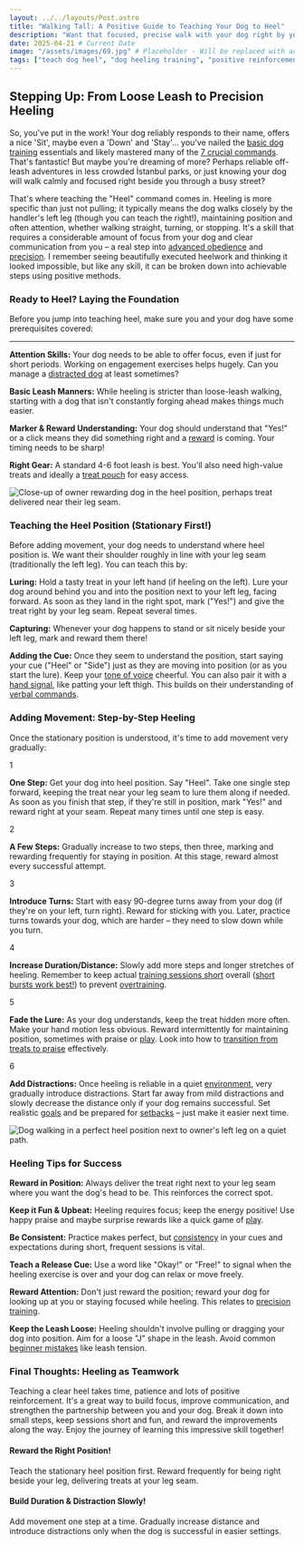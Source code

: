 ```yaml
---
layout: ../../layouts/Post.astro
title: "Walking Tall: A Positive Guide to Teaching Your Dog to Heel"
description: "Want that focused, precise walk with your dog right by your side? i break down how to teach the 'Heel' command using positive, step-by-step methods."
date: 2025-04-21 # Current Date
image: "/assets/images/69.jpg" # Placeholder - Will be replaced with actual image path
tags: ["teach dog heel", "dog heeling training", "positive reinforcement heel", "dog walking training", "advanced dog obedience", "dog focus walking", "precision dog training"]
---
```


<h2 class="text-3xl font-bold text-slate-800 dark:text-slate-100 mb-6">Stepping Up: From Loose Leash to Precision Heeling</h2>

<p class="text-lg text-slate-600 dark:text-slate-300 mb-4">
    So, you've put in the work! Your dog reliably responds to their name, offers a nice 'Sit', maybe even a 'Down' and 'Stay'... you've nailed the <a href="https://trainedtails.com/posts/basic-dog-training" target="_blank" rel="noopener noreferrer" class="text-emerald-600 dark:text-emerald-400 hover:underline">basic dog training</a> essentials and likely mastered many of the <a href="https://trainedtails.com/posts/7-Commands-Your-Dog-Needs-to-Know" target="_blank" rel="noopener noreferrer" class="text-emerald-600 dark:text-emerald-400 hover:underline">7 crucial commands</a>. That's fantastic! But maybe you're dreaming of more? Perhaps reliable off-leash adventures in less crowded İstanbul parks, or just knowing your dog will walk calmly and focused right beside you through a busy street?
</p>
<p class="text-lg text-slate-600 dark:text-slate-300 mb-8">
    That's where teaching the "Heel" command comes in. Heeling is more specific than just not pulling; it typically means the dog walks closely by the handler's left leg (though you can teach the right!), maintaining position and often attention, whether walking straight, turning, or stopping. It's a skill that requires a considerable amount of focus from your dog and clear communication from you – a real step into <a href="https://trainedtails.com/posts/advanced-dog-training" target="_blank" rel="noopener noreferrer" class="text-emerald-600 dark:text-emerald-400 hover:underline">advanced obedience</a> and <a href="https://trainedtails.com/posts/precision-in-dog-training" target="_blank" rel="noopener noreferrer" class="text-emerald-600 dark:text-emerald-400 hover:underline">precision</a>. I remember seeing beautifully executed heelwork and thinking it looked impossible, but like any skill, it can be broken down into achievable steps using positive methods.
</p>

<h3 class="text-2xl font-semibold text-slate-800 dark:text-slate-100 mb-6">Ready to Heel? Laying the Foundation</h3>

<p class="text-lg text-slate-600 dark:text-slate-300 mb-4">
    Before you jump into teaching heel, make sure you and your dog have some prerequisites covered:
</p>

<hr class="my-6 border-slate-200 dark:border-slate-700/50">

<div class="space-y-6 divide-y divide-slate-200 dark:divide-slate-700/50 mb-8">
    <div class="pt-6 first:pt-0 flex items-start"> <div class="w-2 h-2 bg-slate-800 dark:bg-slate-100 rounded-full flex-shrink-0 mr-3 mt-2"></div> <div>
            <p class="text-lg text-slate-600 dark:text-slate-300">
                <strong class="font-semibold text-slate-800 dark:text-slate-100">Attention Skills:</strong> Your dog needs to be able to offer focus, even if just for short periods. Working on engagement exercises helps hugely. Can you manage a <a href="https://trainedtails.com/posts/training-distracted-dogs" target="_blank" rel="noopener noreferrer" class="text-emerald-600 dark:text-emerald-400 hover:underline">distracted dog</a> at least sometimes?
            </p>
        </div>
    </div>
    <div class="pt-6 flex items-start">
        <div class="w-2 h-2 bg-slate-800 dark:bg-slate-100 rounded-full flex-shrink-0 mr-3 mt-2"></div>
        <div>
            <p class="text-lg text-slate-600 dark:text-slate-300">
                <strong class="font-semibold text-slate-800 dark:text-slate-100">Basic Leash Manners:</strong> While heeling is stricter than loose-leash walking, starting with a dog that isn't constantly forging ahead makes things much easier.
            </p>
        </div>
    </div>
    <div class="pt-6 flex items-start">
        <div class="w-2 h-2 bg-slate-800 dark:bg-slate-100 rounded-full flex-shrink-0 mr-3 mt-2"></div>
        <div>
            <p class="text-lg text-slate-600 dark:text-slate-300">
                <strong class="font-semibold text-slate-800 dark:text-slate-100">Marker & Reward Understanding:</strong> Your dog should understand that "Yes!" or a click means they did something right and a <a href="https://trainedtails.com/posts/treats-and-rewards" target="_blank" rel="noopener noreferrer" class="text-emerald-600 dark:text-emerald-400 hover:underline">reward</a> is coming. Your timing needs to be sharp!
            </p>
        </div>
    </div>
    <div class="pt-6 flex items-start">
        <div class="w-2 h-2 bg-slate-800 dark:bg-slate-100 rounded-full flex-shrink-0 mr-3 mt-2"></div>
        <div>
            <p class="text-lg text-slate-600 dark:text-slate-300">
                <strong class="font-semibold text-slate-800 dark:text-slate-100">Right Gear:</strong> A standard 4-6 foot leash is best. You'll also need high-value treats and ideally a <a href="https://trainedtails.com/posts/dog-training-tools-for-beginners" target="_blank" rel="noopener noreferrer" class="text-emerald-600 dark:text-emerald-400 hover:underline">treat pouch</a> for easy access.
            </p>
        </div>
    </div>
</div>

<img src="/assets/images/68.jpg" alt="Close-up of owner rewarding dog in the heel position, perhaps treat delivered near their leg seam." class="w-full h-auto rounded-xl my-8 shadow-lg" loading="lazy" />

<h3 class="text-2xl font-semibold text-slate-800 dark:text-slate-100 mb-6">Teaching the Heel Position (Stationary First!)</h3>

<p class="text-lg text-slate-600 dark:text-slate-300 mb-8">
    Before adding movement, your dog needs to understand where heel position is. We want their shoulder roughly in line with your leg seam (traditionally the left leg). You can teach this by:
</p>

<div class="space-y-6 mb-12"> <div class="flex items-start"> <div class="w-2 h-2 bg-slate-800 dark:bg-slate-100 rounded-full flex-shrink-0 mr-3 mt-2"></div> <div>
            <p class="text-lg text-slate-600 dark:text-slate-300">
                <strong class="font-semibold text-slate-800 dark:text-slate-100">Luring:</strong> Hold a tasty treat in your left hand (if heeling on the left). Lure your dog around behind you and into the position next to your left leg, facing forward. As soon as they land in the right spot, mark ("Yes!") and give the treat right by your leg seam. Repeat several times.
            </p>
        </div>
    </div>
    <div class="flex items-start">
        <div class="w-2 h-2 bg-slate-800 dark:bg-slate-100 rounded-full flex-shrink-0 mr-3 mt-2"></div>
        <div>
            <p class="text-lg text-slate-600 dark:text-slate-300">
                <strong class="font-semibold text-slate-800 dark:text-slate-100">Capturing:</strong> Whenever your dog happens to stand or sit nicely beside your left leg, mark and reward them there!
            </p>
        </div>
    </div>
    <div class="flex items-start">
        <div class="w-2 h-2 bg-slate-800 dark:bg-slate-100 rounded-full flex-shrink-0 mr-3 mt-2"></div>
        <div>
            <p class="text-lg text-slate-600 dark:text-slate-300">
                <strong class="font-semibold text-slate-800 dark:text-slate-100">Adding the Cue:</strong> Once they seem to understand the position, start saying your cue ("Heel" or "Side") just as they are moving into position (or as you start the lure). Keep your <a href="https://trainedtails.com/posts/tone-of-voice" target="_blank" rel="noopener noreferrer" class="text-emerald-600 dark:text-emerald-400 hover:underline">tone of voice</a> cheerful. You can also pair it with a <a href="https://trainedtails.com/posts/hand-signals" target="_blank" rel="noopener noreferrer" class="text-emerald-600 dark:text-emerald-400 hover:underline">hand signal</a>, like patting your left thigh. This builds on their understanding of <a href="https://trainedtails.com/posts/verbal-commands-for-puppies" target="_blank" rel="noopener noreferrer" class="text-emerald-600 dark:text-emerald-400 hover:underline">verbal commands</a>.
            </p>
        </div>
    </div>
</div>

<h3 class="text-2xl font-semibold text-slate-800 dark:text-slate-100 mb-6">Adding Movement: Step-by-Step Heeling</h3>

<p class="text-lg text-slate-600 dark:text-slate-300 mb-8">
    Once the stationary position is understood, it's time to add movement very gradually:
</p>

<div class="relative border-l-2 border-emerald-300 dark:border-emerald-700/50 ml-4 space-y-10 mb-12">
    <div class="relative pl-8">
        <div class="absolute w-8 h-8 bg-emerald-500 dark:bg-emerald-600 rounded-full flex items-center justify-center -left-4 ring-4 ring-white dark:ring-slate-900"> <span class="font-bold text-white text-sm">1</span> </div>
        <p class="text-lg text-slate-600 dark:text-slate-300">
            <strong>One Step:</strong> Get your dog into heel position. Say "Heel". Take one single step forward, keeping the treat near your leg seam to lure them along if needed. As soon as you finish that step, if they're still in position, mark "Yes!" and reward right at your seam. Repeat many times until one step is easy.
        </p>
    </div>
    <div class="relative pl-8">
        <div class="absolute w-8 h-8 bg-emerald-500 dark:bg-emerald-600 rounded-full flex items-center justify-center -left-4 ring-4 ring-white dark:ring-slate-900"> <span class="font-bold text-white text-sm">2</span> </div>
        <p class="text-lg text-slate-600 dark:text-slate-300">
            <strong>A Few Steps:</strong> Gradually increase to two steps, then three, marking and rewarding frequently for staying in position. At this stage, reward almost every successful attempt.
        </p>
    </div>
    <div class="relative pl-8">
        <div class="absolute w-8 h-8 bg-emerald-500 dark:bg-emerald-600 rounded-full flex items-center justify-center -left-4 ring-4 ring-white dark:ring-slate-900"> <span class="font-bold text-white text-sm">3</span> </div>
        <p class="text-lg text-slate-600 dark:text-slate-300">
            <strong>Introduce Turns:</strong> Start with easy 90-degree turns away from your dog (if they're on your left, turn right). Reward for sticking with you. Later, practice turns towards your dog, which are harder – they need to slow down while you turn.
        </p>
    </div>
    <div class="relative pl-8">
        <div class="absolute w-8 h-8 bg-emerald-500 dark:bg-emerald-600 rounded-full flex items-center justify-center -left-4 ring-4 ring-white dark:ring-slate-900"> <span class="font-bold text-white text-sm">4</span> </div>
        <p class="text-lg text-slate-600 dark:text-slate-300">
            <strong>Increase Duration/Distance:</strong> Slowly add more steps and longer stretches of heeling. Remember to keep actual <a href="https://trainedtails.com/posts/training-session-tips" target="_blank" rel="noopener noreferrer" class="text-emerald-600 dark:text-emerald-400 hover:underline">training sessions short</a> overall (<a href="https://trainedtails.com/posts/why-short-sessions-work-best" target="_blank" rel="noopener noreferrer" class="text-emerald-600 dark:text-emerald-400 hover:underline">short bursts work best!</a>) to prevent <a href="https://trainedtails.com/posts/avoiding-overtraining" target="_blank" rel="noopener noreferrer" class="text-emerald-600 dark:text-emerald-400 hover:underline">overtraining</a>.
        </p>
    </div>
    <div class="relative pl-8">
        <div class="absolute w-8 h-8 bg-emerald-500 dark:bg-emerald-600 rounded-full flex items-center justify-center -left-4 ring-4 ring-white dark:ring-slate-900"> <span class="font-bold text-white text-sm">5</span> </div>
        <p class="text-lg text-slate-600 dark:text-slate-300">
            <strong>Fade the Lure:</strong> As your dog understands, keep the treat hidden more often. Make your hand motion less obvious. Reward intermittently for maintaining position, sometimes with praise or <a href="https://trainedtails.com/posts/playtime-in-training" target="_blank" rel="noopener noreferrer" class="text-emerald-600 dark:text-emerald-400 hover:underline">play</a>. Look into how to <a href="https://trainedtails.com/posts/treat-to-praise" target="_blank" rel="noopener noreferrer" class="text-emerald-600 dark:text-emerald-400 hover:underline">transition from treats to praise</a> effectively.
        </p>
    </div>
    <div class="relative pl-8">
        <div class="absolute w-8 h-8 bg-emerald-500 dark:bg-emerald-600 rounded-full flex items-center justify-center -left-4 ring-4 ring-white dark:ring-slate-900"> <span class="font-bold text-white text-sm">6</span> </div>
        <p class="text-lg text-slate-600 dark:text-slate-300">
            <strong>Add Distractions:</strong> Once heeling is reliable in a quiet <a href="https://trainedtails.com/posts/right-training-enviroment" target="_blank" rel="noopener noreferrer" class="text-emerald-600 dark:text-emerald-400 hover:underline">environment</a>, very gradually introduce distractions. Start far away from mild distractions and slowly decrease the distance only if your dog remains successful. Set realistic <a href="https://trainedtails.com/posts/training-goals" target="_blank" rel="noopener noreferrer" class="text-emerald-600 dark:text-emerald-400 hover:underline">goals</a> and be prepared for <a href="https://trainedtails.com/posts/handling-setbacks" target="_blank" rel="noopener noreferrer" class="text-emerald-600 dark:text-emerald-400 hover:underline">setbacks</a> – just make it easier next time.
        </p>
    </div>
</div>

<img src="/assets/images/67.jpg" alt="Dog walking in a perfect heel position next to owner's left leg on a quiet path." class="w-full h-auto rounded-xl my-8 shadow-lg" loading="lazy" />

<h3 class="text-2xl font-semibold text-slate-800 dark:text-slate-100 mb-6">Heeling Tips for Success</h3>

<div class="space-y-6 divide-y divide-slate-200 dark:divide-slate-700/50 mb-12">
    <div class="pt-6 first:pt-0 flex items-start">
        <div class="w-4 h-4 bg-blue-500 dark:bg-blue-400 rounded-full flex-shrink-0 mr-3 mt-2"></div> <div>
            <p class="text-lg text-slate-600 dark:text-slate-300">
                <strong class="font-semibold text-slate-800 dark:text-slate-100">Reward in Position:</strong> Always deliver the treat right next to your leg seam where you want the dog's head to be. This reinforces the correct spot.
            </p>
        </div>
    </div>
    <div class="pt-6 flex items-start">
        <div class="w-4 h-4 bg-blue-500 dark:bg-blue-400 rounded-full flex-shrink-0 mr-3 mt-2"></div> <div>
            <p class="text-lg text-slate-600 dark:text-slate-300">
                <strong class="font-semibold text-slate-800 dark:text-slate-100">Keep it Fun & Upbeat:</strong> Heeling requires focus; keep the energy positive! Use happy praise and maybe surprise rewards like a quick game of <a href="https://trainedtails.com/posts/playtime-in-training" target="_blank" rel="noopener noreferrer" class="text-emerald-600 dark:text-emerald-400 hover:underline">play</a>.
            </p>
        </div>
    </div>
    <div class="pt-6 flex items-start">
        <div class="w-4 h-4 bg-blue-500 dark:bg-blue-400 rounded-full flex-shrink-0 mr-3 mt-2"></div> <div>
            <p class="text-lg text-slate-600 dark:text-slate-300">
                <strong class="font-semibold text-slate-800 dark:text-slate-100">Be Consistent:</strong> Practice makes perfect, but <a href="https://trainedtails.com/posts/consistency-matters" target="_blank" rel="noopener noreferrer" class="text-emerald-600 dark:text-emerald-400 hover:underline">consistency</a> in your cues and expectations during short, frequent sessions is vital.
            </p>
        </div>
    </div>
    <div class="pt-6 flex items-start">
        <div class="w-4 h-4 bg-blue-500 dark:bg-blue-400 rounded-full flex-shrink-0 mr-3 mt-2"></div> <div>
            <p class="text-lg text-slate-600 dark:text-slate-300">
                <strong class="font-semibold text-slate-800 dark:text-slate-100">Teach a Release Cue:</strong> Use a word like "Okay!" or "Free!" to signal when the heeling exercise is over and your dog can relax or move freely.
            </p>
        </div>
    </div>
    <div class="pt-6 flex items-start">
        <div class="w-4 h-4 bg-blue-500 dark:bg-blue-400 rounded-full flex-shrink-0 mr-3 mt-2"></div> <div>
            <p class="text-lg text-slate-600 dark:text-slate-300">
                <strong class="font-semibold text-slate-800 dark:text-slate-100">Reward Attention:</strong> Don't just reward the position; reward your dog for looking up at you or staying focused while heeling. This relates to <a href="https://trainedtails.com/posts/precision-in-dog-training" target="_blank" rel="noopener noreferrer" class="text-emerald-600 dark:text-emerald-400 hover:underline">precision training</a>.
            </p>
        </div>
    </div>
    <div class="pt-6 flex items-start">
        <div class="w-4 h-4 bg-blue-500 dark:bg-blue-400 rounded-full flex-shrink-0 mr-3 mt-2"></div> <div>
            <p class="text-lg text-slate-600 dark:text-slate-300">
                <strong class="font-semibold text-slate-800 dark:text-slate-100">Keep the Leash Loose:</strong> Heeling shouldn't involve pulling or dragging your dog into position. Aim for a loose "J" shape in the leash. Avoid common <a href="https://trainedtails.com/posts/beginner-mistakes" target="_blank" rel="noopener noreferrer" class="text-emerald-600 dark:text-emerald-400 hover:underline">beginner mistakes</a> like leash tension.
            </p>
        </div>
    </div>
</div>

<h3 class="text-2xl font-semibold text-slate-800 dark:text-slate-100 mb-6">Final Thoughts: Heeling as Teamwork</h3>

<p class="text-lg text-slate-600 dark:text-slate-300 mb-8">
    Teaching a clear heel takes time, patience and lots of positive reinforcement. It's a great way to build focus, improve communication, and strengthen the partnership between you and your dog. Break it down into small steps, keep sessions short and fun, and reward the improvements along the way. Enjoy the journey of learning this impressive skill together!
</p>

<div class="grid grid-cols-1 md:grid-cols-2 gap-8 mt-12 not-prose">
    <div class="p-6 rounded-lg border-l-4 border-blue-500 bg-blue-50 dark:bg-slate-800 dark:border-blue-700">
        <h4 class="text-xl font-bold text-blue-700 dark:text-blue-300 mb-2">Reward the Right Position!</h4>
        <p class="text-slate-600 dark:text-slate-300">Teach the stationary heel position first. Reward frequently for being right beside your leg, delivering treats at your leg seam.</p>
    </div>
    <div class="p-6 rounded-lg border-l-4 border-green-500 bg-green-50 dark:bg-slate-800 dark:border-green-700">
        <h4 class="text-xl font-bold text-green-700 dark:text-green-300 mb-2">Build Duration & Distraction Slowly!</h4>
        <p class="text-slate-600 dark:text-slate-300">Add movement one step at a time. Gradually increase distance and introduce distractions only when the dog is successful in easier settings.</p>
    </div>
</div>